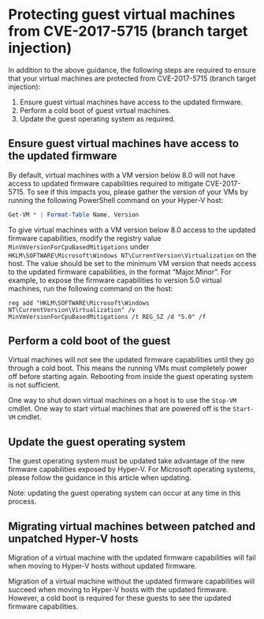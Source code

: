 # Protecting guest virtual machines from CVE-2017-5715 (branch target injection)

In addition to the above guidance, the following steps are required to ensure that your virtual machines are protected from CVE-2017-5715 (branch target injection):

1.	Ensure guest virtual machines have access to the updated firmware.
2.	Perform a cold boot of guest virtual machines.
3.	Update the guest operating system as required.

## Ensure guest virtual machines have access to the updated firmware

By default, virtual machines with a VM version below 8.0 will not have access to updated firmware capabilities required to mitigate CVE-2017-5715. To see if this impacts you, please gather the version of your VMs by running the following PowerShell command on your Hyper-V host:

``` PowerShell
Get-VM * | Format-Table Name, Version  
```

To give virtual machines with a VM version below 8.0 access to the updated firmware capabilities, modify the registry value `MinVmVersionForCpuBasedMitigations` under `HKLM\SOFTWARE\Microsoft\Windows NT\CurrentVersion\Virtualization` on the host.  The value should be set to the minimum VM version that needs access to the updated firmware capabilities, in the format “Major.Minor”.  For example, to expose the firmware capabilities to version 5.0 virtual machines, run the following command on the host: 
 
```
reg add "HKLM\SOFTWARE\Microsoft\Windows NT\CurrentVersion\Virtualization" /v MinVmVersionForCpuBasedMitigations /t REG_SZ /d "5.0" /f
```

## Perform a cold boot of the guest

Virtual machines will not see the updated firmware capabilities until they go through a cold boot.  This means the running VMs must completely power off before starting again.  Rebooting from inside the guest operating system is not sufficient.

One way to shut down virtual machines on a host is to use the `Stop-VM` cmdlet.  One way to start virtual machines that are powered off is the `Start-VM` cmdlet.  

## Update the guest operating system

The guest operating system must be updated take advantage of the new firmware capabilities exposed by Hyper-V.  For Microsoft operating systems, please follow the guidance in this article when updating.

Note: updating the guest operating system can occur at any time in this process.

## Migrating virtual machines between patched and unpatched Hyper-V hosts

Migration of a virtual machine with the updated firmware capabilities will fail when moving to Hyper-V hosts without updated firmware.

Migration of a virtual machine without the updated firmware capabilities will succeed when moving to Hyper-V hosts with the updated firmware.  However, a cold boot is required for these guests to see the updated firmware capabilities.



